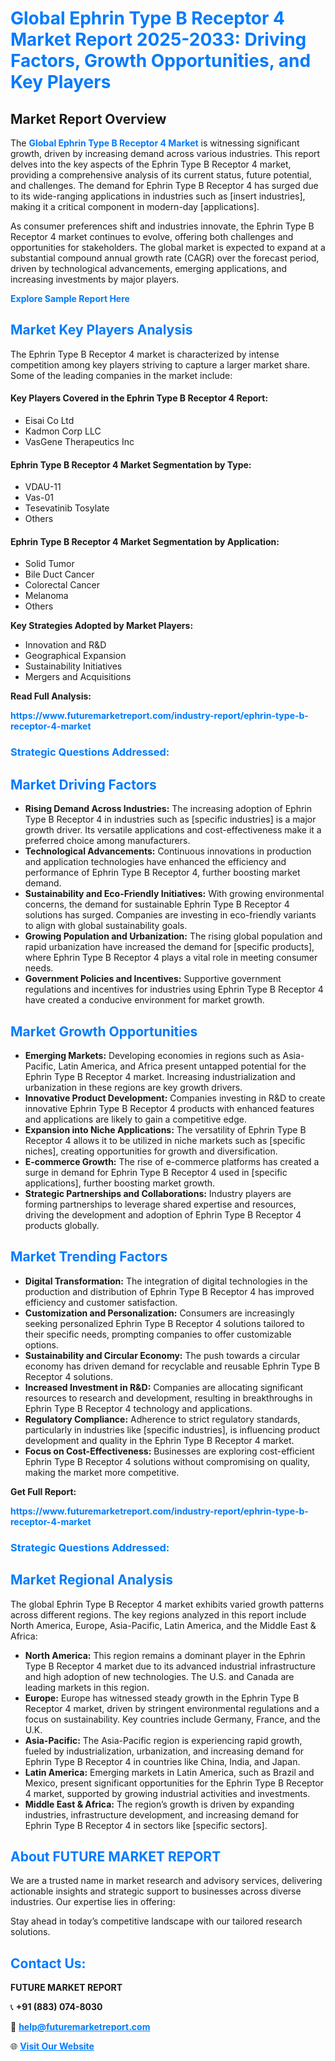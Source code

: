 <h1 style="color: #007BFF;">Global Ephrin Type B Receptor 4 Market Report 2025-2033: Driving Factors, Growth Opportunities, and Key Players</h1>

<section id="overview">
<h2>Market Report Overview</h2>
<p>The <a href="https://www.futuremarketreport.com/industry-report/ephrin-type-b-receptor-4-market" style="color: #007BFF; text-decoration: none;"><strong>Global Ephrin Type B Receptor 4 Market</strong></a> is witnessing significant growth, driven by increasing demand across various industries. This report delves into the key aspects of the Ephrin Type B Receptor 4 market, providing a comprehensive analysis of its current status, future potential, and challenges. The demand for Ephrin Type B Receptor 4 has surged due to its wide-ranging applications in industries such as [insert industries], making it a critical component in modern-day [applications].</p>
<p>As consumer preferences shift and industries innovate, the Ephrin Type B Receptor 4 market continues to evolve, offering both challenges and opportunities for stakeholders. The global market is expected to expand at a substantial compound annual growth rate (CAGR) over the forecast period, driven by technological advancements, emerging applications, and increasing investments by major players.</p>
</section>

<section id="overview">
<p><a href="https://www.futuremarketreport.com/request-sample/reportId=52635" style="color: #007BFF; text-decoration: none;"><strong>Explore Sample Report Here</strong></a></p>
</section>

<section id="key-players">
<h2 style="color: #007BFF;">Market Key Players Analysis</h2>
<p>The Ephrin Type B Receptor 4 market is characterized by intense competition among key players striving to capture a larger market share. Some of the leading companies in the market include:</p>
<h4>Key Players Covered in the Ephrin Type B Receptor 4 Report:</h4>
<ul><li>Eisai Co Ltd</li><li>Kadmon Corp LLC</li><li>VasGene Therapeutics Inc</li></ul>
<h4>Ephrin Type B Receptor 4 Market Segmentation by Type:</h4>
<ul><li>VDAU-11</li><li>Vas-01</li><li>Tesevatinib Tosylate</li><li>Others</li></ul>

<h4>Ephrin Type B Receptor 4 Market Segmentation by Application:</h4>
<ul><li>Solid Tumor</li><li>Bile Duct Cancer</li><li>Colorectal Cancer</li><li>Melanoma</li><li>Others</li></ul>
<p><strong>Key Strategies Adopted by Market Players:</strong></p>
<ul>
<li>Innovation and R&D</li>
<li>Geographical Expansion</li>
<li>Sustainability Initiatives</li>
<li>Mergers and Acquisitions</li>
</ul>
</section>

<section>
<p><strong>Read Full Analysis: </strong></p><a href="https://www.futuremarketreport.com/industry-report/ephrin-type-b-receptor-4-market" style="color: #007BFF; text-decoration: none;"><strong>https://www.futuremarketreport.com/industry-report/ephrin-type-b-receptor-4-market</strong></a>
<h3 style="color: #007BFF;">Strategic Questions Addressed:</h3>
</section>

<section id="driving-factors">
<h2 style="color: #007BFF;">Market Driving Factors</h2>
<ul>
<li><strong>Rising Demand Across Industries:</strong> The increasing adoption of Ephrin Type B Receptor 4 in industries such as [specific industries] is a major growth driver. Its versatile applications and cost-effectiveness make it a preferred choice among manufacturers.</li>
<li><strong>Technological Advancements:</strong> Continuous innovations in production and application technologies have enhanced the efficiency and performance of Ephrin Type B Receptor 4, further boosting market demand.</li>
<li><strong>Sustainability and Eco-Friendly Initiatives:</strong> With growing environmental concerns, the demand for sustainable Ephrin Type B Receptor 4 solutions has surged. Companies are investing in eco-friendly variants to align with global sustainability goals.</li>
<li><strong>Growing Population and Urbanization:</strong> The rising global population and rapid urbanization have increased the demand for [specific products], where Ephrin Type B Receptor 4 plays a vital role in meeting consumer needs.</li>
<li><strong>Government Policies and Incentives:</strong> Supportive government regulations and incentives for industries using Ephrin Type B Receptor 4 have created a conducive environment for market growth.</li>
</ul>
</section>

<section id="growth-opportunities">
<h2 style="color: #007BFF;">Market Growth Opportunities</h2>
<ul>
<li><strong>Emerging Markets:</strong> Developing economies in regions such as Asia-Pacific, Latin America, and Africa present untapped potential for the Ephrin Type B Receptor 4 market. Increasing industrialization and urbanization in these regions are key growth drivers.</li>
<li><strong>Innovative Product Development:</strong> Companies investing in R&D to create innovative Ephrin Type B Receptor 4 products with enhanced features and applications are likely to gain a competitive edge.</li>
<li><strong>Expansion into Niche Applications:</strong> The versatility of Ephrin Type B Receptor 4 allows it to be utilized in niche markets such as [specific niches], creating opportunities for growth and diversification.</li>
<li><strong>E-commerce Growth:</strong> The rise of e-commerce platforms has created a surge in demand for Ephrin Type B Receptor 4 used in [specific applications], further boosting market growth.</li>
<li><strong>Strategic Partnerships and Collaborations:</strong> Industry players are forming partnerships to leverage shared expertise and resources, driving the development and adoption of Ephrin Type B Receptor 4 products globally.</li>
</ul>
</section>

<section id="trending-factors">
<h2 style="color: #007BFF;">Market Trending Factors</h2>
<ul>
<li><strong>Digital Transformation:</strong> The integration of digital technologies in the production and distribution of Ephrin Type B Receptor 4 has improved efficiency and customer satisfaction.</li>
<li><strong>Customization and Personalization:</strong> Consumers are increasingly seeking personalized Ephrin Type B Receptor 4 solutions tailored to their specific needs, prompting companies to offer customizable options.</li>
<li><strong>Sustainability and Circular Economy:</strong> The push towards a circular economy has driven demand for recyclable and reusable Ephrin Type B Receptor 4 solutions.</li>
<li><strong>Increased Investment in R&D:</strong> Companies are allocating significant resources to research and development, resulting in breakthroughs in Ephrin Type B Receptor 4 technology and applications.</li>
<li><strong>Regulatory Compliance:</strong> Adherence to strict regulatory standards, particularly in industries like [specific industries], is influencing product development and quality in the Ephrin Type B Receptor 4 market.</li>
<li><strong>Focus on Cost-Effectiveness:</strong> Businesses are exploring cost-efficient Ephrin Type B Receptor 4 solutions without compromising on quality, making the market more competitive.</li>
</ul>
</section>

<section>
<p><strong>Get Full Report: </strong></p><a href="https://www.futuremarketreport.com/industry-report/ephrin-type-b-receptor-4-market" style="color: #007BFF; text-decoration: none;"><strong>https://www.futuremarketreport.com/industry-report/ephrin-type-b-receptor-4-market</strong></a>
<h3 style="color: #007BFF;">Strategic Questions Addressed:</h3>
</section>


<section id="regional-analysis">
<h2 style="color: #007BFF;">Market Regional Analysis</h2>
<p>The global Ephrin Type B Receptor 4 market exhibits varied growth patterns across different regions. The key regions analyzed in this report include North America, Europe, Asia-Pacific, Latin America, and the Middle East & Africa:</p>
<ul>
<li><strong>North America:</strong> This region remains a dominant player in the Ephrin Type B Receptor 4 market due to its advanced industrial infrastructure and high adoption of new technologies. The U.S. and Canada are leading markets in this region.</li>
<li><strong>Europe:</strong> Europe has witnessed steady growth in the Ephrin Type B Receptor 4 market, driven by stringent environmental regulations and a focus on sustainability. Key countries include Germany, France, and the U.K.</li>
<li><strong>Asia-Pacific:</strong> The Asia-Pacific region is experiencing rapid growth, fueled by industrialization, urbanization, and increasing demand for Ephrin Type B Receptor 4 in countries like China, India, and Japan.</li>
<li><strong>Latin America:</strong> Emerging markets in Latin America, such as Brazil and Mexico, present significant opportunities for the Ephrin Type B Receptor 4 market, supported by growing industrial activities and investments.</li>
<li><strong>Middle East & Africa:</strong> The region’s growth is driven by expanding industries, infrastructure development, and increasing demand for Ephrin Type B Receptor 4 in sectors like [specific sectors].</li>
</ul>
</section>

<footer>
<h2 style="color: #007BFF;">About FUTURE MARKET REPORT</h2>
<p>We are a trusted name in market research and advisory services, delivering actionable insights and strategic support to businesses across diverse industries. Our expertise lies in offering:</p>

<p>Stay ahead in today’s competitive landscape with our tailored research solutions.</p>

<h2 style="color: #007BFF;">Contact Us:</h2>
<p><strong>FUTURE MARKET REPORT</strong></p>
<p>📞 <strong>+91 (883) 074-8030</strong></p>
<p>📧 <strong><a href="mailto:help@futuremarketreport.com" style="color: #007BFF;">help@futuremarketreport.com</a></strong></p>
<p>🌐 <strong><a href="https://www.futuremarketreport.com/" style="color: #007BFF;">Visit Our Website</a></strong></p>
</footer>